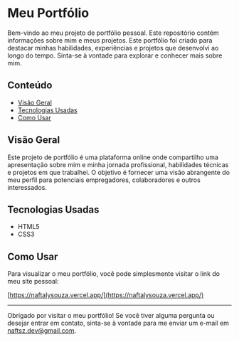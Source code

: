 # Meu Portfólio

Bem-vindo ao meu projeto de portfólio pessoal. Este repositório contém informações sobre mim e meus projetos. Este portfólio foi criado para destacar minhas habilidades, experiências e projetos que desenvolvi ao longo do tempo. Sinta-se à vontade para explorar e conhecer mais sobre mim.

## Conteúdo

- [Visão Geral](#visão-geral)
- [Tecnologias Usadas](#tecnologias-usadas)
- [Como Usar](#como-usar)
<!-- - [Projetos](#projetos)
- [Licença](#licença) -->

## Visão Geral

Este projeto de portfólio é uma plataforma online onde compartilho uma apresentação sobre mim e minha jornada profissional, habilidades técnicas e projetos em que trabalhei. O objetivo é fornecer uma visão abrangente do meu perfil para potenciais empregadores, colaboradores e outros interessados.

## Tecnologias Usadas

- HTML5
- CSS3

## Como Usar

Para visualizar o meu portfólio, você pode simplesmente visitar o link do meu site pessoal:

[https://naftalysouza.vercel.app/](https://naftalysouza.vercel.app/)

<!-- 
## Projetos

Meu portfólio inclui informações sobre diversos projetos nos quais participei. Alguns desses projetos podem incluir:

- [Projeto 1: Nome do Projeto](link-para-o-projeto)
- [Projeto 2: Nome do Projeto](link-para-o-projeto)
- [Projeto 3: Nome do Projeto](link-para-o-projeto)

Cada projeto possui uma descrição, tecnologias utilizadas e um link para o projeto ou código-fonte, quando aplicável.
-->
---

Obrigado por visitar o meu portfólio! Se você tiver alguma pergunta ou desejar entrar em contato, sinta-se à vontade para me enviar um e-mail em [naftsz.dev@gmail.com](mailto:naftsz.dev@gmail.com).
